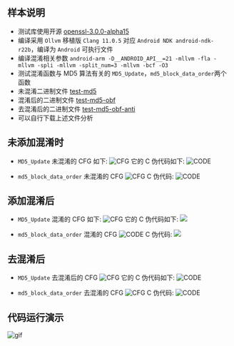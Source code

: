 ## 样本说明

- 测试库使用开源 [openssl-3.0.0-alpha15](https://github.com/openssl/openssl/releases/tag/openssl-3.0.0-alpha15)
- 编译采用 `Ollvm` 移植版 `Clang 11.0.5` 对应 `Android NDK android-ndk-r22b`，编译为 `Android` 可执行文件
- 编译混淆相关参数 `android-arm -D__ANDROID_API__=21 -mllvm -fla -mllvm -spli -mllvm -split_num=3 -mllvm -bcf -O3`
- 测试混淆函数与 MD5 算法有关的 `MD5_Update`，`md5_block_data_order`两个函数
- 未混淆二进制文件 [test-md5](../bin/binary-32-arm-android)
- 混淆后的二进制文件 [test-md5-obf](../bin/binary-32-arm-android)
- 去混淆后的二进制文件 [test-md5-obf-anti](../bin/binary-32-arm-android)
- 可以自行下载上述文件分析

## 未添加混淆时

- `MD5_Update` 未混淆的 CFG 如下:
  ![CFG](img/MD5_Update_cfg_unobf.png)
  它的 C 伪代码如下:
  ![CODE](img/MD5_Update_code_unobf.png)

- `md5_block_data_order` 未混淆的 CFG
  ![CFG](img/md5_block_data_order_cfg_unobf.png)
  C 伪代码:
  ![CODE](img/md5_block_data_order_code_unobf.png)

## 添加混淆后

- `MD5_Update` 混淆的 CFG 如下:
  ![CFG](img/MD5_Update_cfg_obf.png)
  它的 C 伪代码如下:
  ![](img/MD5_Update_code_obf.png)

- `md5_block_data_order` 混淆的 CFG
  ![CODE](img/md5_block_data_order_cfg_obf.png)
  C 伪代码:
  ![](img/md5_block_data_order_code_obf.png)

## 去混淆后

- `MD5_Update` 去混淆后的 CFG
  ![CFG](img/MD5_Update_cfg_antiobf.png)
  它的 C 伪代码如下:
  ![CODE](img/MD5_Update_code_antiobf.png)

- `md5_block_data_order` 去混淆的 CFG
  ![CFG](img/md5_block_data_order_cfg_antiobf.png)
  C 伪代码:
  ![CODE](img/md5_block_data_order_code_antiobf.png)

## 代码运行演示

![gif](img/test-md5-video.gif)

